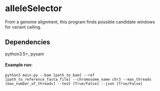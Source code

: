 # alleleSelector

From a genome alignment, this program finds possible candidate windows for variant calling.

## Dependencies
python3.5+, pysam

#### Example run:
```python3 main.py --bam [path_to_bam] --ref [path_to_reference_fasta_file] --chromosome_name chr3 --max_threads [max_number_of_threads] --test [True/False] --json [True/False]```

